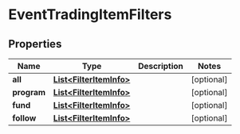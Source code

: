 # EventTradingItemFilters

## Properties
Name | Type | Description | Notes
------------ | ------------- | ------------- | -------------
**all** | [**List&lt;FilterItemInfo&gt;**](FilterItemInfo.md) |  |  [optional]
**program** | [**List&lt;FilterItemInfo&gt;**](FilterItemInfo.md) |  |  [optional]
**fund** | [**List&lt;FilterItemInfo&gt;**](FilterItemInfo.md) |  |  [optional]
**follow** | [**List&lt;FilterItemInfo&gt;**](FilterItemInfo.md) |  |  [optional]
